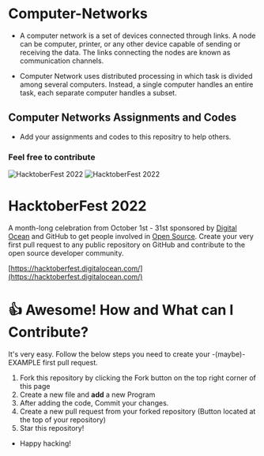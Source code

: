 # Computer-Networks
- A computer network is a set of devices connected through links. A node can be computer, printer, or any other device capable of sending or receiving the data. The links connecting the nodes are known as communication channels.

- Computer Network uses distributed processing in which task is divided among several computers. Instead, a single computer handles an entire task, each separate computer handles a subset.

## Computer Networks Assignments and Codes
- Add your assignments and codes to this repositry to help others.

### Feel free to contribute


![HacktoberFest 2022](./assets/logo-light.png#gh-dark-mode-only)
![HacktoberFest 2022](./assets/logo-dark.png#gh-light-mode-only)

# HacktoberFest 2022

A month-long celebration from October 1st - 31st sponsored by [Digital Ocean](https://hacktoberfest.digitalocean.com/) and GitHub to get people involved in [Open Source](https://github.com/open-source). Create your very first pull request to any public repository on GitHub and contribute to the open source developer community.

[https://hacktoberfest.digitalocean.com/](https://hacktoberfest.digitalocean.com/)

# 👍 Awesome! How and What can I Contribute? 
It's very easy. Follow the below steps you need to create your -(maybe)- EXAMPLE first pull request.
1. Fork this repository by clicking the Fork button on the top right corner of this page
2. Create a new file and **add** a new Program
4. After adding the code, Commit your changes.
5. Create a new pull request from your forked repository (Button located at the top of your repository)
8. Star this repository!





- Happy hacking!
